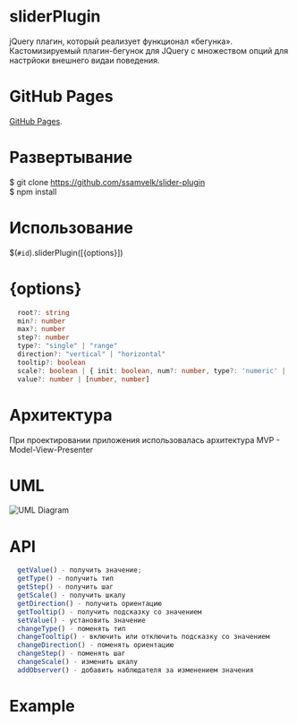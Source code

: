 # sliderPlugin
  jQuery плагин, который реализует функционал «бегунка». 
  Кастомизируемый плагин-бегунок для JQuery с множеством опций для настрйоки внешнего видаи поведения.

# GitHub Pages 
  [GitHub Pages](https://ssamvelk.github.io/slider-plugin/).

# Развертывание 
  $ git clone https://github.com/ssamvelk/slider-plugin <br>
  $ npm install

# Использование
  $(`#id`).sliderPlugin([{options}])

# {options}
```ts
  root?: string
  min?: number
  max?: number
  step?: number
  type?: "single" | "range"
  direction?: "vertical" | "horizontal"
  tooltip?: boolean
  scale?: boolean | { init: boolean, num?: number, type?: 'numeric' | 'usual'}
  value?: number | [number, number]
```
# Архитектура
  При проектировании приложения использовалась архитектура MVP - Model-View-Presenter

# UML
  ![UML Diagram](https://github.com/ssamvelk/slider-plugin/master/src/assets/MVP.jpg)

# API
```js
  getValue() - получить значение;
  getType() - получить тип
  getStep() - получить шаг
  getScale() - получить шкалу
  getDirection() - получить ориентацию
  getTooltip() - получить подсказку со значением
  setValue() - установить значение
  changeType() - поменять тип
  changeTooltip() - включить или отключить подсказку со значением
  changeDirection() - поменять ориентацию
  changeStep() - поменять шаг
  changeScale() - изменить шкалу
  addObserver() - добавить наблюдателя за изменением значения
```
# Example
